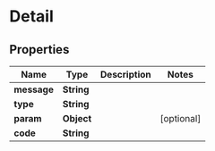 

# Detail


## Properties

| Name | Type | Description | Notes |
|------------ | ------------- | ------------- | -------------|
|**message** | **String** |  |  |
|**type** | **String** |  |  |
|**param** | **Object** |  |  [optional] |
|**code** | **String** |  |  |



